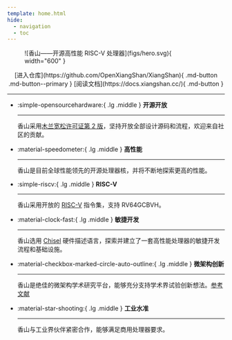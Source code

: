 ```yaml
---
template: home.html
hide:
  - navigation
  - toc
---
```


<figure markdown>
<!-- <object data="figs/hero.svg" width="600"> </object> -->
![香山——开源高性能 RISC-V 处理器](figs/hero.svg){ width="600" }
</figure>


<div style="text-align: center;" markdown>
[进入仓库](https://github.com/OpenXiangShan/XiangShan){ .md-button .md-button--primary }
[阅读文档](https://docs.xiangshan.cc/){ .md-button }
</div>

---


<div class="grid cards" markdown>

-   :simple-opensourcehardware:{ .lg .middle } __开源开放__

    ---

    香山采用[木兰宽松许可证第 2 版](http://license.coscl.org.cn/MulanPSL2)，坚持开放全部设计源码和流程，欢迎来自社区的贡献。

    <!-- [:octicons-arrow-right-24: 许可证](#) -->

-   :material-speedometer:{ .lg .middle } __高性能__

    ---

    香山是目前全球性能领先的开源处理器核，并将不断地探索更高的性能。

    <!-- [:octicons-arrow-right-24: 性能报告](#) -->

-   :simple-riscv:{ .lg .middle } __RISC-V__

    ---

    香山采用开放的 [RISC-V](https://riscv.org/) 指令集，支持 RV64GCBVH。

    <!-- [:octicons-arrow-right-24: Customization](#) -->

-   :material-clock-fast:{ .lg .middle } __敏捷开发__

    ---

    香山选用 [Chisel](https://www.chisel-lang.org/) 硬件描述语言，探索并建立了一套高性能处理器的敏捷开发流程和基础设施。

    <!-- [:octicons-arrow-right-24: 开发框架](#) -->

-   :material-checkbox-marked-circle-auto-outline:{ .lg .middle } __微架构创新__

    ---

    香山是绝佳的微架构学术研究平台，能够充分支持学术界试验创新想法。[参考文献](https://docs.xiangshan.cc/zh-cn/latest/tutorials/reference/)

    <!-- [:octicons-arrow-right-24: License](#) -->

-   :material-star-shooting:{ .lg .middle } __工业水准__

    ---

    香山与工业界伙伴紧密合作，能够满足商用处理器要求。

    <!-- [:octicons-arrow-right-24: License](#) -->

</div>
